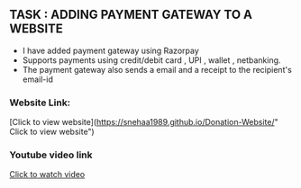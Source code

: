 ## TASK : ADDING PAYMENT GATEWAY TO A WEBSITE ##
 
  * I have added payment gateway using Razorpay
  * Supports payments using credit/debit card , UPI , wallet , netbanking.
  * The payment gateway also sends a email and a receipt to the recipient's email-id

### Website Link: ###

 [Click to view website](https://snehaa1989.github.io/Donation-Website/" Click to view website") 

### Youtube video link ###

 [Click to watch video](.. " Click to watch video") 

